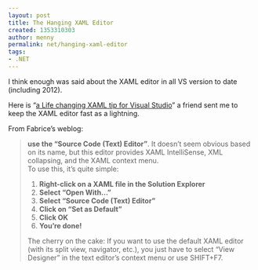 ```yaml
---
layout: post
title: The Hanging XAML Editor
created: 1353310303
author: menny
permalink: net/hanging-xaml-editor
tags:
- .NET
---
```

<p>I think enough was said about the XAML editor in all VS version to date (including 2012).
<p>Here is “<a href="http://weblogs.asp.net/fmarguerie/archive/2009/01/29/life-changer-xaml-tip-for-visual-studio.aspx">a Life changing XAML tip for Visual Studio</a>” a friend sent me to keep the XAML editor fast as a lightning.
<p>From Fabrice’s weblog:<br />
<blockquote>
<p><b>use the “Source Code (Text) Editor”</b>. It doesn’t seem obvious based on its name, but this editor provides XAML IntelliSense, XML collapsing, and the XAML context menu.<br />To use this, it’s quite simple:
<ol>
<li><b>Right-click on a XAML file in the Solution Explorer</b>
<li><b>Select “Open With…”</b>
<li><b>Select “Source Code (Text) Editor”</b>
<li><b>Click on “Set as Default”</b>
<li><b>Click OK</b>
<li><b>You’re done!</b></li>
</ol>
<p>The cherry on the cake: If you want to use the default XAML editor (with its split view, navigator, etc.), you just have to select “View Designer” in the text editor’s context menu or use SHIFT+F7.</p>
</blockquote>
